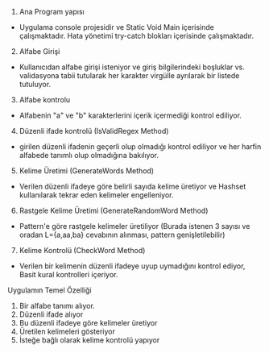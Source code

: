 1. Ana Program yapısı

- Uygulama console projesidir ve Static Void Main içerisinde çalışmaktadır. Hata yönetimi try-catch blokları içerisinde çalışmaktadır.

2. Alfabe Girişi

- Kullanıcıdan alfabe girişi isteniyor ve giriş bilgilerindeki boşluklar vs. validasyona tabii tutularak her karakter virgülle ayrılarak bir listede tutuluyor.

3. Alfabe kontrolu

- Alfabenin "a" ve "b" karakterlerini içerik içermediği kontrol ediliyor.

4. Düzenli ifade kontrolü (IsValidRegex Method)

- girilen düzenli ifadenin geçerli olup olmadığı kontrol ediliyor ve her harfin alfabede tanımlı olup olmadığına bakılıyor.

5. Kelime Üretimi (GenerateWords Method)

- Verilen düzenli ifadeye göre belirli sayıda kelime üretiyor ve Hashset kullanılarak tekrar eden kelimeler engelleniyor.

6. Rastgele Kelime Üretimi (GenerateRandomWord Method)

- Pattern'e göre rastgele kelimeler üretiliyor (Burada istenen 3 sayısı ve oradan L={a,aa,ba} cevabının alınması, pattern genişletilebilir)

7. Kelime Kontrolü (CheckWord Method)

- Verilen bir kelimenin düzenli ifadeye uyup uymadığını kontrol ediyor, Basit kural kontrolleri içeriyor.

Uygulamın Temel Özelliği

1. Bir alfabe tanımı alıyor.
2. Düzenli ifade alıyor
3. Bu düzenli ifadeye göre kelimeler üretiyor
4. Üretilen kelimeleri gösteriyor
5. İsteğe bağlı olarak kelime kontrolü yapıyor
